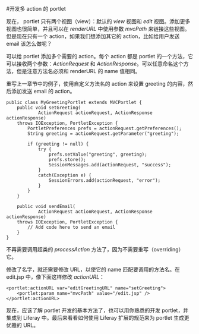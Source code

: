 #开发多 action 的 portlet

现在， portlet 只有两个视图（view）：默认的 _view_ 视图和 _edit_ 视图。添加更多视图也很简单，并且可以在 _renderURL_ 中使用参数 _mvcPath_ 来链接这些视图。但是现在只有一个 action，如果我们想添加其它的 action，比如给用户发送 email 该怎么做呢？

可以给 portlet 添加多个需要的 action。每个 action 都是 portlet 的一个方法，它可以接收两个参数：_ActionRequest_ 和 _ActionResponse_。可以任意命名这个方法，但是注意方法名必须和 renderURL 的 name 值相同。

重写上一章节中的例子，使用自定义方法名的 action 来设置 greeting 的内容，然后添加发送 email 的 action。

```
public class MyGreetingPortlet extends MVCPortlet {
    public void setGreeting(
            ActionRequest actionRequest, ActionResponse actionResponse)
    throws IOException, PortletException {
        PortletPreferences prefs = actionRequest.getPreferences();
        String greeting = actionRequest.getParameter("greeting");

        if (greeting != null) {
            try {
                prefs.setValue("greeting", greeting);
                prefs.store();
                SessionMessages.add(actionRequest, "success");
            }
            catch(Exception e) {
                SessionErrors.add(actionRequest, "error");
            }
        }
    }

    public void sendEmail(
            ActionRequest actionRequest, ActionResponse actionResponse)
    throws IOException, PortletException {
        // Add code here to send an email
    }
}
```

不再需要调用超类的 _processAction_ 方法了，因为不需要重写（overriding）它。

修改了名字，就还需要修改 URL，以使它的 name 匹配要调用的方法名。在 edit.jsp 中，像下面这样修改 _actionURL_：

```
<portlet:actionURL var="editGreetingURL" name="setGreeting">
    <portlet:param name="mvcPath" value="/edit.jsp" />
</portlet:actionURL>
```

现在，应该了解 portlet 开发的基本方法了，也可以用你熟悉的开发 portlet，并集成到 Liferay 中。最后来看看如何使用 Liferay 扩展的规范来为 portlet 生成更优雅的 URL。